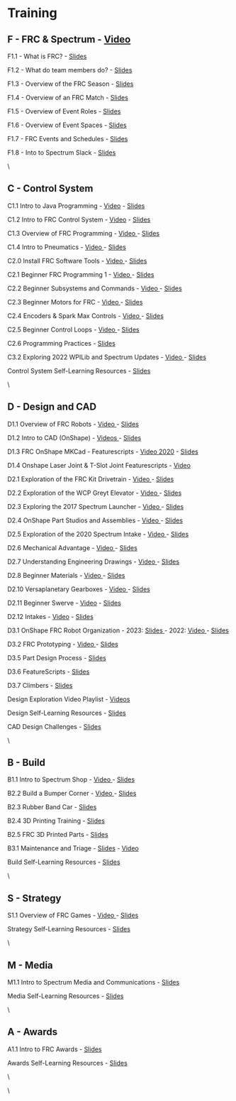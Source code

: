 # Training

## F - FRC & Spectrum - [Video](https://www.youtube.com/watch?v=rjeiDWgCydI)

F1.1 - What is FRC? - [Slides](https://docs.google.com/presentation/d/1HGakEB6jhE4WON5OCA4wB5tr2pTyJo5cIO3TNS4YmfQ/edit)

F1.2 - What do team members do? - [Slides](https://docs.google.com/presentation/d/18Fr4QmS6rOxqoddjLKZGzSCux0cxKXEHT2bzUbY-9hg/)

F1.3 - Overview of the FRC Season - [Slides](https://docs.google.com/presentation/d/1xvIdwgxoRYlTBWNeqGEZYixfZXEcKWv\_bylh1rgKrRA/)

F1.4 - Overview of an FRC Match - [Slides](https://docs.google.com/presentation/d/1jPFXx0TCvr-v38pG0xDcigvPM-IFn8mhJMCEbc9YXjo/)

F1.5 - Overview of Event Roles - [Slides](https://docs.google.com/presentation/d/1Ha1-pNINgd1y6nEGwgbh5Ph8EP1f9vNzW0ihRJwYALE/)

F1.6 - Overview of Event Spaces - [Slides](https://docs.google.com/presentation/d/163wJSkv\_EVGMdBjPvnhRsz8-rD1zxPtc7kW72tBlQgs/)

F1.7 - FRC Events and Schedules - [Slides](https://docs.google.com/presentation/d/1X0HJGW0sNZZcr5I1ZySe39A6D9OdKRmQmZ6tK0v34W0)

F1.8 - Into to Spectrum Slack - [Slides](https://docs.google.com/presentation/d/e/2PACX-1vQtAhw-9TAAzyTfPaFHc\_hoYwkKGsRiqa3oMHpqvIU2f0zEf6eH0Un58N8pJqmGHiAtDh1YuFvHppTS/pub?start=false\&loop=false\&delayms=3000)

\


## C - Control System

C1.1 Intro to Java Programming - [Video](https://www.youtube.com/watch?v=YWhJLJawGGU) - [Slides](https://docs.google.com/presentation/d/1MxjAYEkdW9MVuQUSKM9xFdQ3vQl-1MXcdd2jdfOI\_KY/edit#slide=id.g9267f80ec3\_1\_80)

C1.2 Intro to FRC Control System - [Video](https://www.youtube.com/watch?v=XHx3JeTk0Qw) - [Slides](https://docs.google.com/presentation/d/1U8EKEZv5Km\_\_JKcN2SpE7tU8HjkMOnHZUupBr-Zo96M/edit#slide=id.p)

C1.3 Overview of FRC Programming - [Video ](https://www.youtube.com/watch?v=Hv1FSYj8rrA)- [Slides](https://docs.google.com/presentation/d/e/2PACX-1vRC037jwjNSnJN47Sut\_juVnw0Ds6HQF1Jrwlx2t-1F6xo2s3G6tx7XU7Q0-xzG7ihGxwnhlGDvChz6/pub?start=false\&loop=false\&delayms=3000)

C1.4 Intro to Pneumatics - [Video ](https://www.youtube.com/watch?v=h1q\_Xr5gHMQ)- [Slides](https://docs.google.com/presentation/d/1thkZCVNKfHDGw6\_co2KAN7cajhKEGYDX1tCw2e6pwqM/edit#slide=id.ga1e73b2d71\_0\_583)

C2.0 Install FRC Software Tools - [Video ](https://www.youtube.com/watch?v=8YaYxaSuHbM)- [Slides](https://docs.google.com/presentation/d/e/2PACX-1vR6Y1WOJIaN2maShvbTBh8LMBfhS40iKLJMoE9MAOuotemaGBm3\_rRC4AzLiMVJX79CBdnnilmMIS8J/pub?start=false\&loop=false\&delayms=3000)

C2.1 Beginner FRC Programming 1 - [Video ](https://www.youtube.com/watch?v=MMvSTMHyokM)- [Slides](https://docs.google.com/presentation/d/17c1rSFLm\_WMR7hAvy6jl6Vy4p\_CdweD2gnlPQgB3bm0/edit#slide=id.p)

C2.2 Beginner Subsystems and Commands - [Video ](https://www.youtube.com/watch?v=vbcuFFr4k40)- [Slides](https://docs.google.com/presentation/d/e/2PACX-1vR-73OU1Q2f0C9cJMM9ZtX12QNSbEe2apapZbLYKaGS0XfJnP8J3QAU7D-1nZo5ITMpi3DTCwoR9Yh5/pub?start=false\&loop=false\&delayms=3000)

C2.3 Beginner Motors for FRC - [Video ](https://www.youtube.com/watch?v=vWKKIhUcTzw)- [Slides](https://docs.google.com/presentation/d/e/2PACX-1vQx1bBy1RHAYv5y5O5y82e4a45j5DCRmNrwY-d\_eOVz8wqks7ehSpiql-qweDWE0J3zzcqMG-5X805x/pub?start=false\&loop=false\&delayms=3000\&slide=id.p)

C2.4 Encoders & Spark Max Controls - [Video ](https://www.youtube.com/watch?v=JDbronOFiq4)- [Slides](https://docs.google.com/presentation/d/e/2PACX-1vSNXLVXCkeoSqwm4frAQaGVrK-X7ZtgGqAHjbNczTivkecbAy52rQVEBXJdpCfYP8NXo0b0V-plfNGw/pub?start=false\&loop=false\&delayms=3000)

C2.5 Beginner Control Loops - [Video ](https://www.youtube.com/watch?v=kM9lnQg6Huk)- [Slides](https://docs.google.com/presentation/d/1Z3H8fjxVSJSIoAv1C09J7CEWDGmV66ZCOXEI1wKS23w/edit#slide=id.p)

C2.6 Programming Practices - [Slides](https://docs.google.com/presentation/d/1AM8HVvaWyb8HCFTLPVTEehJRqDwfTwjC0XqQcrS3sj4/edit#slide=id.p)

C3.2 Exploring 2022 WPILib and Spectrum Updates - [Video ](https://www.youtube.com/watch?v=CCiOoHpfxXw)- [Slides](https://docs.google.com/presentation/d/1HG5vgwA8xmI0iGiXgUEhSGlZJWood4hYxrd0lJ1xsK4/edit#slide=id.p)

Control System Self-Learning Resources - [Slides](https://docs.google.com/presentation/d/e/2PACX-1vRHr-x-fhnJnbZ7q4K80c38rtMfHDTwm3UvciZYSkiM94\_AkSqWoaITi3WwRi3-mlYCrNV67p\_Oa4Vf/pub?start=false\&loop=false\&delayms=3000)

\


## D - Design and CAD

D1.1 Overview of FRC Robots - [Video ](https://www.youtube.com/watch?v=86NCQfrjNr0)- [Slides](https://docs.google.com/presentation/d/1IMirGYkg5m0WvAMZfOa9wDqTR74IMB\_VLnsSxgjjoD8/edit)

D1.2 Intro to CAD (OnShape) - [Videos ](https://www.youtube.com/watch?v=uEQ7OYWxQ\_s)- [Slides](https://docs.google.com/presentation/d/e/2PACX-1vTrxS9ehOMl6Rw81xFDgib1zdcwA\_HQg\_sGYFCQ\_5cypSeylk\_-zsK0c9a6zuG2KLCjyA0SC7r\_WOaf/pub?start=false\&loop=false\&delayms=3000)

D1.3 FRC OnShape MKCad - Featurescripts - [Video 2020](https://www.youtube.com/watch?v=Fwjbc5\_c3V4) - [Slides](https://docs.google.com/presentation/d/17GElXjF65jViblls5aFqXUhevkhhycqN1Q948kFH3HM/edit)

D1.4 Onshape Laser Joint & T-Slot Joint Featurescripts - [Video](https://www.youtube.com/watch?v=9JMZv3VPfvM)

D2.1 Exploration of the FRC Kit Drivetrain - [Video ](https://www.youtube.com/watch?v=WP8MMmHlwTM)- [Slides](https://docs.google.com/presentation/d/1s8FXoLkaDItLqeoZuWtbpKZ37vAkAWRLAB3alNoH6QE/edit#slide=id.p)

D2.2 Exploration of the WCP Greyt Elevator - [Video ](https://www.youtube.com/watch?v=qpS9nBsSBMY\&feature=youtu.be)- [Slides](https://docs.google.com/presentation/d/e/2PACX-1vR7pTJ3LLc3vSHlODMRAvNtY-d9foLmCrTbscrR4XsfZ-feEIsnIMLqN88qVLrryX-u11UMneEtNw7E/pub?start=false\&loop=false\&delayms=3000\&slide=id.p)

D2.3 Exploring the 2017 Spectrum Launcher - [Video ](https://www.youtube.com/watch?v=DsUV6DvMLBM)- [Slides](https://docs.google.com/presentation/d/e/2PACX-1vQw142Tq\_HdbwQN5NSosfEu4feEGflvk1N1Z2IcmcFtcLI-qN-SGiyDQoL-wKfMsSzndxKpaW5JhT4B/pub?start=false\&loop=false\&delayms=3000\&slide=id.p)

D2.4 OnShape Part Studios and Assemblies - [Video ](https://www.youtube.com/watch?v=UM1PLeGW8RU)- [Slides](https://docs.google.com/presentation/d/e/2PACX-1vRbBC3J0xB6myckUjFV9j17i3ON1j71T0Yef9VEJiCAI1xN7kFk\_yuFlOyE3MzGdOZJWC4y\_EGU31NC/pub?start=false\&loop=false\&delayms=3000)

D2.5 Exploration of the 2020 Spectrum Intake - [Video ](https://www.youtube.com/watch?v=xBu\_Qx7lRdU)- [Slides](https://docs.google.com/presentation/d/e/2PACX-1vSAGcA\_9h1jF4r1YTECllDeUMlHpSdf4nLU7HyGJlpkTjCClXp6dL7WHMOtmMXGvvgllX1Gier9dLCW/pub?start=false\&loop=false\&delayms=3000)

D2.6 Mechanical Advantage - [Video ](https://www.youtube.com/watch?v=zBjgw0548e0)- [Slides](https://docs.google.com/presentation/d/e/2PACX-1vSkfY8dKzT8v0ZMM9xnXfSAT2zx10GIpvjAE9zFvGt18Z0BO1Jm336WOEJ37eI5TNP7NeleJVwJlTd0/pub?start=false\&loop=false\&delayms=3000\&slide=id.p)

D2.7 Understanding Engineering Drawings - [Video ](https://www.youtube.com/watch?v=NYxRrcumNW0)- [Slides](https://docs.google.com/presentation/d/e/2PACX-1vSem3tgOC9RU2MZDlUcG63dWr3bkP0v4WdpYcP2Csp5CzON34-OxHoik1XQR6ER7oK0s9GmSVJXjmp\_/pub?start=false\&loop=false\&delayms=3000\&slide=id.p)

D2.8 Beginner Materials - [Video ](https://www.youtube.com/watch?v=7to-8fJp-30)- [Slides](https://docs.google.com/presentation/d/e/2PACX-1vQpqR5pv6TdgnPgHhe8Jdx2rsjYwcdoCzlWc6VztcxU\_3nlzh6Qx3Fv1E03MLEv0bGyWGQOAVqPEcvc/pub?start=false\&loop=false\&delayms=3000\&slide=id.p)

D2.10 Versaplanetary Gearboxes - [Video ](https://www.youtube.com/watch?v=IPvYsb7iGRU)- [Slides](https://docs.google.com/presentation/d/e/2PACX-1vQN88Il5Nrz\_L5Xer0ZD26VU7vyzBauwLfSA0oDac8M8dG8X2PG5apirFMdWU9d8s1PdfkQGyDSHsxQ/pub?start=false\&loop=false\&delayms=3000\&slide=id.p)

D2.11 Beginner Swerve - [Video](https://www.youtube.com/watch?v=Lufpp4JW07E) - [Slides](https://docs.google.com/presentation/d/19VG7f6q\_nAr7J\_KQzzkFIEuZ\_MiLac2Agt8Rigstvxw/edit)

D2.12 Intakes - [Video](https://www.youtube.com/watch?v=GoqsxlK5wyc) - [Slides](https://docs.google.com/presentation/d/1aaiL6AdaRcgBLhdx8ZyTZr-qONUvwQ3gqYcenH1h0VY/edit#slide=id.gf7fecf4e14\_0\_172)

D3.1 OnShape FRC Robot Organization - 2023: [Slides ](https://docs.google.com/presentation/d/1DXBhbZE0sR7pGe2a-DUtgLQuQARwKNZHtNHRgSB99xo/edit#slide=id.p)- 2022: [Video ](https://www.youtube.com/watch?v=ilz\_nPLf86U)- [Slides](https://docs.google.com/presentation/d/1r39MTWGvlD8HhafLA1El1IUdSItXruq4xSPc8Zk4OFY/edit#slide=id.gf9fc5e6810\_0\_83)

D3.2 FRC Prototyping - [Video ](https://www.youtube.com/watch?v=BA210KytrXM)- [Slides](https://docs.google.com/presentation/d/1X-X30y2I\_ViIaeKuWj6NP8aVowwpKhebriS6UWVj\_Bw/edit#slide=id.p)

D3.5 Part Design Process - [Slides](https://docs.google.com/presentation/d/1SuVUjxJnsilzhFPVLNoIZHb98k49weMkdorfOOVwvcY/edit#slide=id.p)

D3.6 FeatureScripts - [Slides](https://docs.google.com/presentation/d/1tbpNUjXMI2bh6HQYkLZJe1mBSU2bk7yEqigsAkXbkEo/edit#slide=id.p)

D3.7 Climbers - [Slides](https://docs.google.com/presentation/d/1hZiukGhqJXsGz0fpNGKlydGhJOZhCGYhQuC-qJBBfm0/edit#slide=id.p)

Design Exploration Video Playlist - [Videos](https://www.youtube.com/playlist?list=PLTocT0DivsNlAUEiq8xINu5YH4VjxNoL-)

Design Self-Learning Resources - [Slides](https://docs.google.com/presentation/d/e/2PACX-1vREjlcxHk7cnHjFp7JErroBTLYf\_\_9lnNjI-OuFHoOj5WG4LoFDTzGjpz70xmkc1GlFIcdww5ql7b3C/pub?start=false\&loop=false\&delayms=3000)

CAD Design Challenges - [Slides](https://docs.google.com/presentation/d/1qLdZ3\_WF7mBJtsFdGIDWu\_Jp0RuzP-8wha\_7H8CDdck/edit)

\


## B - Build

B1.1 Intro to Spectrum Shop - [Video ](https://www.youtube.com/watch?v=6wS4OakvGf0)- [Slides](https://docs.google.com/presentation/d/e/2PACX-1vTdfp9zJ1EUZ9ZIVI4uMivg0x7GLsNbDQgdk2IbwGThiw0M\_uOVyH3kKjSVdJiKPYryoEmLRMVlAKAz/pub?start=false\&loop=false\&delayms=3000)

B2.2 Build a Bumper Corner - [Video ](https://www.youtube.com/watch?v=FzBe4kIvTy8)- [Slides](https://docs.google.com/presentation/d/e/2PACX-1vQPDMXJUIOujh\_RAJJN\_TbLKwHxAndGKZH29gJBilNJVhy4ldbWUeddlX8ZOVYTWcgpbWvMtem8vuW1/pub?start=false\&loop=false\&delayms=3000\&slide=id.p)

B2.3 Rubber Band Car - [Slides](https://docs.google.com/presentation/d/10SXMDZumdtezD7GrkQpEBuAnu7xhXG4nQFNdb9mgBZo/edit#slide=id.gb31d403e7e\_0\_83)

B2.4 3D Printing Training - [Slides](https://docs.google.com/presentation/d/17f3FW7n\_B4S9B0Uf2dVvO5ZlcCNTxSpik0KHe84lzBc/edit#slide=id.p)

B2.5 FRC 3D Printed Parts - [Slides](https://docs.google.com/presentation/d/1w-zGo9hEuVamzVrmhK3MJni0aftu0k9ZUnMRb93MIrI/edit#slide=id.p)

B3.1 Maintenance and Triage - [Slides](https://docs.google.com/presentation/d/1m0f9urPvA5mDsYUIbJfKmZDw2Bal5va4vqTf4cG\_kvM/edit#slide=id.p) -  [Video](https://www.youtube.com/watch?v=TsYSL9athTk)

Build Self-Learning Resources - [Slides](https://docs.google.com/presentation/d/e/2PACX-1vRaIkRvKioVmcl1P6vpddYPYC43QjaxsRZu6qavmp3lNpBcQ0noBf91Pv4N8DwSDgcxdfG2IoPqTNs7/pub?start=false\&loop=false\&delayms=3000)

\


## S - Strategy

S1.1 Overview of FRC Games - [Video ](https://www.youtube.com/watch?v=vXg0Ar4g2EE)- [Slides](https://docs.google.com/presentation/d/e/2PACX-1vQgnQDo5wF8g1wZtlIzFYa3bvkPVU2jD60h9\_UDFZTh3leDYgjO3k7AUpnHIFnpYRYEgP\_eX\_JNe8ew/pub?start=false\&loop=false\&delayms=3000)

Strategy Self-Learning Resources - [Slides](https://docs.google.com/presentation/d/e/2PACX-1vSy-8s-4XXQzaCPwl0z96Vf6cmYHZW4wV-1cg-45YATyMupomRWASyu-JF91rE5oS8j0yKG82LyJ7BY/pub?start=false\&loop=false\&delayms=3000)

\


## M - Media

M1.1 Intro to Spectrum Media and Communications - [Slides](https://docs.google.com/presentation/d/e/2PACX-1vT1tBCerXiBs4qQCTVXBC4GuvJPxDbfbYbWovxx6nleLkMrzLmdEr5hSN8HRxNUxQRHaaruN9PCeL0M/pub?start=false\&loop=false\&delayms=3000)

Media Self-Learning Resources - [Slides](https://docs.google.com/presentation/d/e/2PACX-1vRu22Ge6IRsWRpAU\_5WRdGO0RTFF8VGYZCdp8NvigZLSiTX5NJPEg-ty-Ev1ldr2LWqjY-GFN\_YMY6M/pub?start=false\&loop=false\&delayms=3000)

\


## A - Awards

A1.1 Intro to FRC Awards - [Slides](https://docs.google.com/presentation/d/1UnttqOi1H2jew6oH1XU6TsiONF36XJKw18fp9j5jfbc/edit#slide=id.p)

Awards Self-Learning Resources - [Slides](https://docs.google.com/presentation/d/e/2PACX-1vQ5ajz7LcqEwvkcAR16aPhGkzomvF09qvBnqPqxi0Q-MB2pVhNmMZNI8SGrWMQzRGcIvV47O38zHUvN/pub?start=false\&loop=false\&delayms=3000)

\


\
